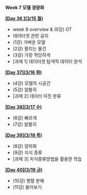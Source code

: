 **Week 7 모델 경량화**

[**[Day 36 ](3/15 월)**](https://github.com/ydy8989/boostcamp/tree/main/Week_8/Day_1)

- week 8 overview & (0강) OT
- 데이터셋 관련 공지
- (1강) 가벼운 모델
- (2강) 팔리는 물건
- (3강) 가장 적당하게
- [과제 1] 데이터셋 탐색적 데이터 분석

[**[Day 37](3/16 화)**](https://github.com/ydy8989/boostcamp/tree/main/Week_8/Day_2)

- (4강) 모델의 시공간
- (5강) 알뜰히
- [과제 2] 데이터 이진 분류

[**[Day 38](3/17 수)**](https://github.com/ydy8989/boostcamp/tree/main/Week_8/Day_3)

- (6강) 빠르게
- (7강) 알뜰히

[**[Day 39](3/18 목)**](https://github.com/ydy8989/boostcamp/tree/main/Week_8/Day_4)

- (8강) 양자화
- (9강) 지식 증류
- [과제 3] 지식증류방법을 활용한 학습

[**[Day 40](3/19 금)**](https://github.com/ydy8989/boostcamp/tree/main/Week_8/Day_5)

- (10강) 행렬 분해
- (11강) 돌아보기

